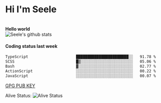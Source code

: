 <h1>Hi I'm Seele</h1>
<br>
<b> Hello world</b>
<br>
<img src="https://github-readme-stats-eight-jade.vercel.app/api?username=Seele0oO&show_icons=true&icon_color=0366d6&bg_color=ffffff&hide_title=true&hide=contribs&include_all_commits=true" alt="Seele's github stats"/>
<br>

<h4>Coding status last week </h4>

<!--START_SECTION:waka-->

```txt
TypeScript                     ███████████████████████░░   91.78 %
SCSS                           █▒░░░░░░░░░░░░░░░░░░░░░░░   05.06 %
Bash                           ▓░░░░░░░░░░░░░░░░░░░░░░░░   02.77 %
ActionScript                   ░░░░░░░░░░░░░░░░░░░░░░░░░   00.22 %
JavaScript                     ░░░░░░░░░░░░░░░░░░░░░░░░░   00.07 %
```

<!--END_SECTION:waka-->



[GPG PUB KEY](https://keys.openpgp.org/vks/v1/by-fingerprint/3FCE91BF5B9666B55B67213C4C57B7824A5B6680)

Alive Status: ![Alive Status](	https://hc.dvd.moe/badge/60bc779b-9835-415f-9cb9-15fd9d/ZsLaAAbE.svg)
